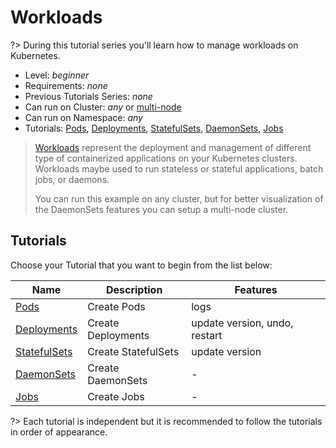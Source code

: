 # Workloads

?> During this tutorial series you'll learn how to manage workloads on Kubernetes.

* Level: *beginner*
* Requirements: *none*
* Previous Tutorials Series: *none*
* Can run on Cluster: *any* or [multi-node](/tutorials/clusters/multi-node)
* Can run on Namespace: *any*
* Tutorials: [Pods](/tutorials/workloads/pods/), [Deployments](/tutorials/workloads/deployments/), [StatefulSets](/tutorials/workloads/statefulsets/), [DaemonSets](/tutorials/workloads/daemonsets/), [Jobs](/tutorials/workloads/jobs/)

> [Workloads](https://kubernetes.io/docs/concepts/workloads/) represent the deployment and management of different type of containerized applications on your Kubernetes clusters. Workloads maybe used to run stateless or stateful applications, batch jobs, or daemons.
> 
> You can run this example on any cluster, but for better visualization of the DaemonSets features you can setup a multi-node cluster.

## Tutorials

Choose your Tutorial that you want to begin from the list below:

| Name                                               | Description         | Features                      |
|----------------------------------------------------|---------------------|-------------------------------|
| [Pods](tutorials/workloads/pods/)                  | Create Pods         | logs                          |
| [Deployments](/tutorials/workloads/deployments/)   | Create Deployments  | update version, undo, restart |
| [StatefulSets](/tutorials/workloads/statefulsets/) | Create StatefulSets | update version                |
| [DaemonSets](/tutorials/workloads/daemonsets/)     | Create DaemonSets   | -                             |
| [Jobs](/tutorials/workloads/jobs/)                 | Create Jobs         | -                             |


?> Each tutorial is independent but it is recommended to follow the tutorials in order of appearance.